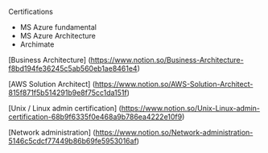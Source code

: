 Certifications

* MS Azure fundamental
* MS Azure Architecture
* Archimate

[Business Architecture]
(https://www.notion.so/Business-Architecture-f8bd194fe36245c5ab560eb1ae8461e4)

[AWS Solution Architect]
(https://www.notion.so/AWS-Solution-Architect-815f871f5b514291b9e8f75cc1da151f)

[Unix / Linux admin certification]
(https://www.notion.so/Unix-Linux-admin-certification-68b9f6335f0e468a9b786ea4222e10f9)

[Network administration]
(https://www.notion.so/Network-administration-5146c5cdcf77449b86b69fe5953016af)